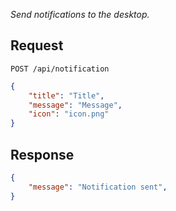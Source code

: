 _Send notifications to the desktop._

## Request

```http
POST /api/notification
```

```json
{
    "title": "Title",
    "message": "Message",
    "icon": "icon.png"
}
```

## Response

```json
{
    "message": "Notification sent",
}
```
